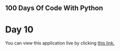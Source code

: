 ## 100 Days Of Code With Python

# Day 10

You can view this application live by clicking [this link.](https://repl.it/@ArisRoutsis/calculator-final#main.py)

